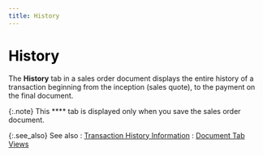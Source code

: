 ```yaml
---
title: History
---
```


# <font style="color: #000000;" color="#000000">History</font>


The **History** tab in a sales order  document displays the entire history of a transaction beginning from the  inception (sales quote), to the payment on the final document.


{:.note}
This **** tab is  displayed only when you save the sales order document.


{:.see_also}
See also
: [Transaction  History Information]({{site.sp_baseurl}}/sales-docs/docs-profile/contents/tab-details/trans-hist/history_information_doc_view_details_sales_docs_content.html)
: [Document  Tab Views]({{site.sp_baseurl}}/misc/document_view_details_sales_order_step_by_step.html)
